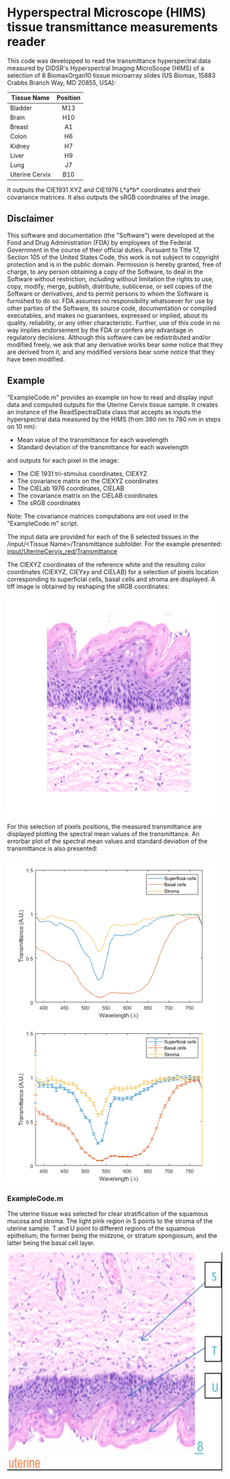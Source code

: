# Hyperspectral Microscope (HIMS) tissue transmittance measurements reader

This code was developped to read the transmittance hyperspectral data measured by DIDSR's Hyperspectral Imaging MicroScope (HIMS) of a selection of 8 BiomaxOrgan10 tissue microarray slides (US Biomax, 15883 Crabbs Branch Way, MD 20855, USA):

| Tissue Name | Position |
| --- | :---: |
| Bladder | M13 |
| Brain | H10 |
| Breast | A1 |
| Colon | H6 |
| Kidney | H7 |
| Liver | H9 |
| Lung | J7 |
| Uterine Cervix | B10 |

It outputs the CIE1931 XYZ and CIE1976 L\*a\*b\* coordinates and their covariance matrices. It also outputs the sRGB coordinates of the image.

## Disclaimer

This software and documentation (the "Software") were developed at the Food and Drug Administration (FDA) by employees of the Federal Government in the course of their official duties. Pursuant to Title 17, Section 105 of the United States Code, this work is not subject to copyright protection and is in the public domain. Permission is hereby granted, free of charge, to any person obtaining a copy of the Software, to deal in the Software without restriction, including without limitation the rights to use, copy, modify, merge, publish, distribute, sublicense, or sell copies of the Software or derivatives, and to permit persons to whom the Software is furnished to do so. FDA assumes no responsibility whatsoever for use by other parties of the Software, its source code, documentation or compiled executables, and makes no guarantees, expressed or implied, about its quality, reliability, or any other characteristic. Further, use of this code in no way implies endorsement by the FDA or confers any advantage in regulatory decisions. Although this software can be redistributed and/or modified freely, we ask that any derivative works bear some notice that they are derived from it, and any modified versions bear some notice that they have been modified.

## Example
"ExampleCode.m" provides an example on how to read and display input data and computed outputs for the Uterine Cervix tissue sample. It creates an instance of the ReadSpectralData class that accepts as inputs the hyperspectral data measured by the HIMS (from 380 nm to 780 nm in steps on 10 nm):
- Mean value of the transmittance for each wavelength
- Standard deviation of the transmittance for each wavelength

and outputs for each pixel in the image:
- The CIE 1931 tri-stimulus coordinates, CIEXYZ
- The covariance matrix on the CIEXYZ coordinates
- The CIELab 1976 coordinates, CIELAB
- The covariance matrix on the CIELAB coordinates
- The sRGB coordinates

Note: The covariance matrices computations are not used in the "ExampleCode.m" script.

The input data are provided for each of the 8 selected tissues in the /input/\<Tissue Name\>/Transmittance subfolder. For the example presented: [input/UterineCervix_red/Transmittance](https://github.com/plemaillet/read_spectral_data/tree/master/input/UterineCervix_red/Transmittance)

The CIEXYZ coordinates of the reference white and the resulting color coordinates (CIEXYZ, CIEYxy and CIELAB) for a selection of pixels location corresponding to superficial cells, basal cells and stroma are displayed. A tiff image is obtained by reshaping the sRGB coordinates:

<p align="center">
  <img width="557" height="512" src="Uterine_Cervix_red.png">
</p>

For this selection of pixels positions, the measured transmittance are displayed plotting the spectral mean values of the transmittance. An errorbar plot of the spectral mean values and standard deviation of the transmittance is also presented:

![alt-text-1](plot_T.png "title-1") ![alt-text-2](errorbar_T.png "title-2")



### ExampleCode.m
The uterine tissue was selected for clear stratification of the squamous mucosa and stroma. The light pink region in S points to the stroma of the uterine sample. T and U point to different regions of the squamous epithelium; the former being the midzone, or stratum spongiosum, and the latter being the basal cell layer.

<p align="center">
  <img width="557" height="512" src="uterine_ROI_STU.png">
</p>
